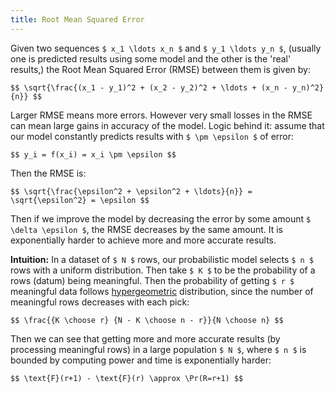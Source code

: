 ```yaml
---
title: Root Mean Squared Error
---
```


Given two sequences `$ x_1 \ldots x_n $` and `$ y_1 \ldots y_n $`,
(usually one is predicted results using some model and the other
is the 'real' results,) the Root Mean Squared Error (RMSE) between
them is given by:

`$$
\sqrt{\frac{(x_1 - y_1)^2 + (x_2 - y_2)^2 + \ldots + (x_n - y_n)^2}{n}}
$$`

Larger RMSE means more errors. However very small losses in the RMSE
can mean large gains in accuracy of the model. Logic behind it:
assume that our model constantly predicts results with `$ \pm \epsilon $`
of error:

`$$
y_i = f(x_i) = x_i \pm \epsilon
$$`

Then the RMSE is:

`$$
\sqrt{\frac{\epsilon^2 + \epsilon^2 + \ldots}{n}} = \sqrt{\epsilon^2} = \epsilon
$$`

Then if we improve the model by decreasing the error by some amount
`$ \delta \epsilon $`, the RMSE decreases by the same amount. It is
exponentially harder to achieve more and more accurate results.

**Intuition:** In a dataset of `$ N $` rows, our probabilistic model
selects `$ n $` rows with a uniform distribution. Then take `$ K $`
to be the probability of a rows (datum) being meaningful. Then the
probability of getting `$ r $` meaningful data follows [hypergeometric](https://en.wikipedia.org/wiki/Hypergeometric_distribution)
distribution, since the number of meaningful rows decreases with
each pick:

`$$
\frac{{K \choose r} {N - K \choose n - r}}{N \choose n}
$$`

Then we can see that getting more and more accurate results (by
processing meaningful rows) in a large population `$ N $`, where
`$ n $` is bounded by computing power and time is exponentially
harder:

`$$
\text{F}(r+1) - \text{F}(r) \approx \Pr(R=r+1)
$$`
